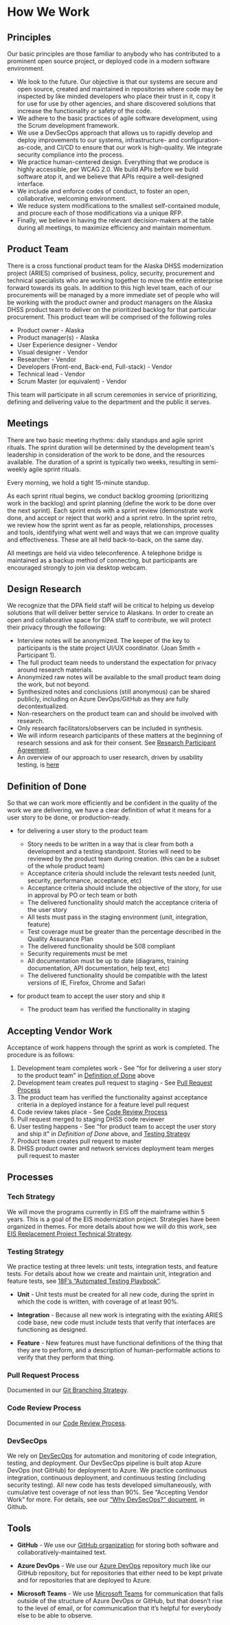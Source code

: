 # How We Work

## Principles

Our basic principles are those familiar to anybody who has contributed to a prominent open source project, or deployed code in a modern software environment.

* We look to the future. Our objective is that our systems are secure and open source, created and maintained in repositories where code may be inspected by like minded developers who place their trust in it, copy it for use for use by other agencies, and share discovered solutions that increase the functionality or safety of the code.
* We adhere to the basic practices of agile software development, using the Scrum development framework.
* We use a DevSecOps approach that allows us to rapidly develop and deploy improvements to our systems, infrastructure- and configuration-as-code, and CI/CD to ensure that our work is high-quality. We integrate security compliance into the process.
* We practice human-centered design. Everything that we produce is highly accessible, per WCAG 2.0. We build APIs before we build software atop it, and we believe that APIs require a well-designed interface.
* We include and enforce codes of conduct, to foster an open, collaborative, welcoming environment.
* We reduce system modifications to the smallest self-contained module, and procure each of those modifications via a unique RFP.
* Finally, we believe in having the relevant decision-makers at the table during all meetings, to maximize efficiency and maintain momentum.

## Product Team

There is a cross functional product team for the Alaska DHSS modernization project (ARIES) comprised of business, policy, security, procurement and technical specialists who are working together to move the entire enterprise forward towards its goals. In addition to this high level team, each of our procurements will be managed by a more immediate set of people who will be working with the product owner and product managers on the Alaska DHSS product team to deliver on the prioritized backlog for that particular procurement. This product team will be comprised of the following roles

* Product owner - Alaska
* Product manager(s) - Alaska
* User Experience designer - Vendor
* Visual designer - Vendor
* Researcher - Vendor
* Developers (Front-end, Back-end, Full-stack) - Vendor
* Technical lead - Vendor
* Scrum Master (or equivalent) - Vendor

This team will participate in all scrum ceremonies in service of prioritizing, defining and delivering value to the department and the public it serves.

## Meetings

There are two basic meeting rhythms: daily standups and agile sprint rituals. The sprint duration will be determined by the development team's leadership in consideration of the work to be done, and the resources available. The duration of a sprint is typically two weeks, resulting in semi-weekly agile sprint rituals.

Every morning, we hold a tight 15-minute standup.

As each sprint ritual begins, we conduct backlog grooming (prioritizing work in the backlog) and sprint planning (define the work to be done over the next sprint). Each sprint ends with a sprint review (demonstrate work done, and accept or reject that work) and a sprint retro. In the sprint retro, we review how the sprint went as far as people, relationships, processes and tools, identifying what went well and ways that we can improve quality and effectiveness. These are all held back-to-back, on the same day.

All meetings are held via video teleconference. A telephone bridge is maintained as a backup method of connecting, but participants are encouraged strongly to join via desktop webcam.

## Design Research

We recognize that the DPA field staff will be critical to helping us develop solutions that will deliver better service to Alaskans. In order to create an open and collaborative space for DPA staff to contribute, we will protect their privacy through the following:

* Interview notes will be anonymized. The keeper of the key to participants is the state project UI/UX coordinator. (Joan Smith = Participant 1).
* The full product team needs to understand the expectation for privacy around research materials.
* Anonymized raw notes will be available to the small product team doing the work, but not beyond.
* Synthesized notes and conclusions (still anonymous) can be shared publicly, including on Azure DevOps/GitHub as they are fully decontextualized.
* Non-researchers on the product team can and should be involved with research.
* Only research facilitators/observers can be included in synthesis.
* We will inform research participants of these matters at the beginning of research sessions and ask for their consent. See [Research Participant Agreement](https://github.com/AlaskaDHSS/EIS-Modernization/blob/master/assets/Design_Research_Participant_Agreement_ARIES2021.pdf). 
* An overview of our approach to user research, driven by usability testing, is [here](UsabilityResearch.md)

## Definition of Done

So that we can work more efficiently and be confident in the quality of the work we are delivering, we have a clear definition of what it means for a user story to be done, or production-ready.

* for delivering a user story to the product team
  * Story needs to be written in a way that is clear from both a development and a testing standpoint. Stories will need to be reviewed     by the product team during creation. (this can be a subset of the whole product team)
  * Acceptance criteria should include the relevant tests needed (unit, security, performance, acceptance, etc)
  * Acceptance criteria should include the objective of the story, for use in approval by PO or tech team or both
  * The delivered functionality should match the acceptance criteria of the user story
  * All tests must pass in the staging environment (unit, integration, feature)
  * Test coverage must be greater than the percentage described in the Quality Assurance Plan
  * The delivered functionality should be 508 compliant
  * Security requirements must be met
  * All documentation must be up to date (diagrams, training documentation, API documentation, help text, etc)
  * The delivered functionality should be compatible with the latest versions of IE, Firefox, Chrome and Safari

* for product team to accept the user story and ship it
  * The product team has verified the functionality in staging

## Accepting Vendor Work

Acceptance of work happens through the sprint as work is completed. The procedure is as follows:

1. Development team completes work - See "for for delivering a user story to the product team" in [Definition of Done](#definition-of-done) above
2. Development team creates pull request to staging - See [Pull Request Process](/azure-devops/GitBranchingStrategy.md)
3. The product team has verified the functionality against acceptance criteria in a deployed instance for a feature level pull request
4. Code review takes place - See [Code Review Process](code-review.md)
5. Pull request merged to staging DHSS code reviewer
6. User testing happens - See "for product team to accept the user story and ship it" in _Definition of Done_ above, and [Testing Strategy](#testing-strategy)
7. Product team creates pull request to master
8. DHSS product owner and network services deployment team merges pull request to master

## Processes

### Tech Strategy
We will move the programs currently in EIS off the mainframe within 5 years. This is a goal of the EIS modernization project. Strategies have been organized in themes. For more details about how we will do this work, see [EIS Replacement Project Technical Strategy](/tech-strategy.md).


### Testing Strategy

We practice testing at three levels: unit tests, integration tests, and feature tests. For details about how we create and maintain unit, integration and feature tests, see [18F’s “Automated Testing Playbook”](https://automated-testing-playbook.18f.gov/).

* **Unit** - Unit tests must be created for all new code, during the sprint in which the code is written, with coverage of at least 90%.

* **Integration** - Because all new work is integrating with the existing ARIES code base, new code must include tests that verify that interfaces are functioning as designed.

* **Feature** - New features must have functional definitions of the thing that they are to perform, and a description of human-performable actions to verify that they perform that thing.

### Pull Request Process
Documented in our [Git Branching Strategy](/azure-devops/GitBranchingStrategy.md).

### Code Review Process

Documented in our [Code Review Process](code-review.md).

### DevSecOps

We rely on [DevSecOps](DevSecOps.md) for automation and monitoring of code integration, testing, and deployment. Our DevSecOps pipeline is built atop Azure DevOps (not GitHub) for deployment to Azure. We practice continuous integration, continuous deployment, and continuous testing (including security testing). All new code has tests developed simultaneously, with cumulative test coverage of not less than 90%. See “Accepting Vendor Work” for more.
For details, see our [“Why DevSecOps?” document](DevSecOps.md), in Github.

## Tools

* **GitHub** - We use our [GitHub organization](https://github.com/AlaskaDHSS) for storing both software and collaboratively-maintained text.

* **Azure DevOps** - We use our [Azure DevOps](https://alaskadhss.visualstudio.com/) repository much like our GitHub repository, but for repositories that either need to be kept private and for repositories that are deployed to Azure.

* **Microsoft Teams** - We use [Microsoft Teams](https://teams.microsoft.com/l/team/19%3a3ac701697e2f4d279a28c0e33b00a092%40thread.skype/conversations?groupId=6bf46ba5-dd04-4ed8-b1c2-c9152ecddecd&tenantId=20030bf6-7ad9-42f7-9273-59ea83fcfa38) for communication that falls outside of the structure of Azure DevOps or GitHub, but that doesn’t rise to the level of email, or for communication that it’s helpful for everybody else to be able to observe.
